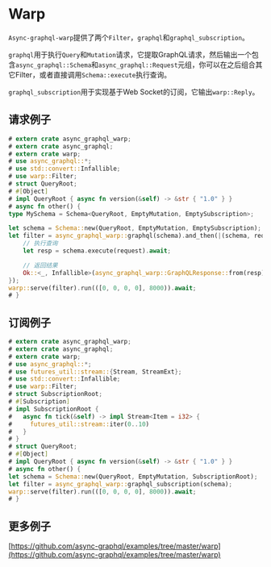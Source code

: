 # Warp

`Async-graphql-warp`提供了两个`Filter`，`graphql`和`graphql_subscription`。

`graphql`用于执行`Query`和`Mutation`请求，它提取GraphQL请求，然后输出一个包含`async_graphql::Schema`和`async_graphql::Request`元组，你可以在之后组合其它Filter，或者直接调用`Schema::execute`执行查询。

`graphql_subscription`用于实现基于Web Socket的订阅，它输出`warp::Reply`。

## 请求例子

```rust
# extern crate async_graphql_warp;
# extern crate async_graphql;
# extern crate warp;
# use async_graphql::*;
# use std::convert::Infallible;
# use warp::Filter;
# struct QueryRoot;
# #[Object]
# impl QueryRoot { async fn version(&self) -> &str { "1.0" } }
# async fn other() {
type MySchema = Schema<QueryRoot, EmptyMutation, EmptySubscription>;

let schema = Schema::new(QueryRoot, EmptyMutation, EmptySubscription);
let filter = async_graphql_warp::graphql(schema).and_then(|(schema, request): (MySchema, async_graphql::Request)| async move {
    // 执行查询
    let resp = schema.execute(request).await;

    // 返回结果
    Ok::<_, Infallible>(async_graphql_warp::GraphQLResponse::from(resp))
});
warp::serve(filter).run(([0, 0, 0, 0], 8000)).await;
# }
```

## 订阅例子

```rust
# extern crate async_graphql_warp;
# extern crate async_graphql;
# extern crate warp;
# use async_graphql::*;
# use futures_util::stream::{Stream, StreamExt};
# use std::convert::Infallible;
# use warp::Filter;
# struct SubscriptionRoot;
# #[Subscription]
# impl SubscriptionRoot {
#   async fn tick(&self) -> impl Stream<Item = i32> {
#     futures_util::stream::iter(0..10)
#   }
# }
# struct QueryRoot;
# #[Object]
# impl QueryRoot { async fn version(&self) -> &str { "1.0" } }
# async fn other() {
let schema = Schema::new(QueryRoot, EmptyMutation, SubscriptionRoot);
let filter = async_graphql_warp::graphql_subscription(schema);
warp::serve(filter).run(([0, 0, 0, 0], 8000)).await;
# }
```

## 更多例子

[https://github.com/async-graphql/examples/tree/master/warp](https://github.com/async-graphql/examples/tree/master/warp)

